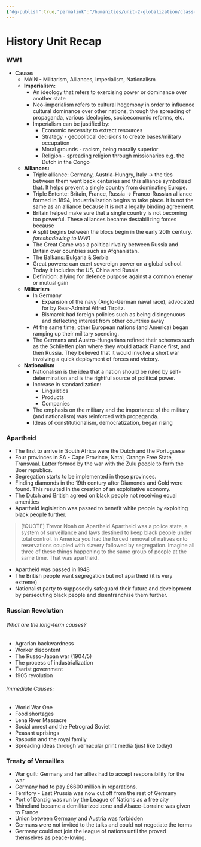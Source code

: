 ```yaml
---
{"dg-publish":true,"permalink":"/humanities/unit-2-globalization/class-notes/14-history-units-and-recap/","dgHomeLink":true,"dgPassFrontmatter":false,"dgShowLocalGraph":true}
---
```


# History Unit Recap

### WW1
- Causes
	- MAIN - Militarism, Alliances, Imperialism, Nationalism
	- **Imperialism:**
		- An ideology that refers to exercising power or dominance over another state
		- Neo-imperialism refers to cultural hegemony in order to influence cultural dominance over other nations, through the spreading of propaganda, various ideologies, socioeconomic reforms, etc.
		- Imperialism can be justified by:
			- Economic necessity to extract resources
			- Strategy - geopolitical decisions to create bases/military occupation
			- Moral grounds - racism, being morally superior
			- Religion - spreading religion through missionaries e.g. the Dutch in the Congo
	- **Alliances:**
		- Triple alliance: Germany, Austria-Hungry, Italy → the ties between them went back centuries and this alliance symbolized that. It helps prevent a single country from dominating Europe. 
		- Triple Entente: Britain, France, Russia → Franco-Russian alliance formed in 1894, industrialization begins to take place. It is not the same as an alliance because it is not a legally binding agreement. 
		- Britain helped make sure that a single country is not becoming too powerful. These alliances became destabilizing forces because 
		- A split begins between the blocs begin in the early 20th century. *foreshadowing to WW1*
		- The Great Game was a political rivalry between Russia and Britain over countries such as Afghanistan. 
		- The Balkans: Bulgaria & Serbia
		- Great powers: can exert sovereign power on a global school. Today it includes the US, China and Russia
		- Definition: allying for defence purpose against a common enemy or mutual gain
	- **Militarism**
		- In Germany
			- Expansion of the navy (Anglo-German naval race), advocated for by Rear-Admiral Alfred Tirpitz. 
			- Bismarck had foreign policies such as being disingenuous and deflecting interest from other countries away 
		- At the same time, other European nations (and America) began ramping up their military spending. 
		- The Germans and Austro-Hungarians refined their schemes such as the Schlieffen plan where they would attack France first, and then Russia. They believed that it would involve a short war involving a quick deployment of forces and victory. 
	- **Nationalism**
		- Nationalism is the idea that a nation should be ruled by self-determination and is the rightful source of political power.
		- Increase in standardization:
			- Linguistics
			- Products
			- Companies
		- The emphasis on the military and the importance of the military (and nationalism) was reinforced with propaganda. 
		- Ideas of constitutionalism, democratization, began rising

### Apartheid
- The first to arrive in South Africa were the Dutch and the Portuguese 
- Four provinces in SA - Cape Province, Natal, Orange Free State, Transvaal. Latter formed by the war with the Zulu people to form the Boer republics.
- Segregation starts to be implemented in these provinces.
- Finding diamonds in the 19th century after Diamonds and Gold were found. This resulted in the creation of an exploitative economy.
- The Dutch and British agreed on black people not receiving equal amenities
- Apartheid legislation was passed to benefit white people by exploiting black people further. 
> [!QUOTE] Trevor Noah on Apartheid
> Apartheid was a police state, a system of surveillance and laws destined to keep black people under total control. In America you had the forced removal of natives onto reservations coupled with slavery followed by segregation. Imagine all three of these things happening to the same group of people at the same time. That was apartheid.
- Apartheid was passed in 1948
- The British people want segregation but not apartheid (it is very extreme)
- Nationalist party to supposedly safeguard their future and development by persecuting black people and disenfranchise them further. 


### Russian Revolution
###### What are the long-term causes?
- Agrarian backwardness
- Worker discontent
- The Russo-Japan war (1904/5)
- The process of industrialization
- Tsarist government
- 1905 revolution
###### Immediate Causes:
- World War One
- Food shortages
- Lena River Massacre
- Social unrest and the Petrograd Soviet
- Peasant uprisings
- Rasputin and the royal family
- Spreading ideas through vernacular print media (just like today)

### Treaty of Versailles
- War guilt: Germany and her allies had to accept responsibility for the war
- Germany had to pay £6600 million in reparations. 
- Territory - East Prussia was now cut off from the rest of Germany
- Port of Danzig was run by the League of Nations as a free city
- Rhineland became a demilitarized zone and Alsace-Lorraine was given to France
- Union between Germany and Austria was forbidden
- Germans were not invited to the talks and could not negotiate the terms
- Germany could not join the league of nations until the proved themselves as peace-loving.

